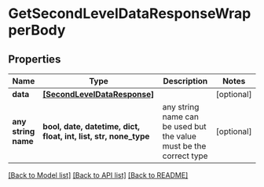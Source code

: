 # GetSecondLevelDataResponseWrapperBody


## Properties
Name | Type | Description | Notes
------------ | ------------- | ------------- | -------------
**data** | [**[SecondLevelDataResponse]**](SecondLevelDataResponse.md) |  | [optional] 
**any string name** | **bool, date, datetime, dict, float, int, list, str, none_type** | any string name can be used but the value must be the correct type | [optional]

[[Back to Model list]](../README.md#documentation-for-models) [[Back to API list]](../README.md#documentation-for-api-endpoints) [[Back to README]](../README.md)


